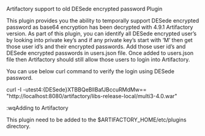 Artifactory support to old DESede encrypted password  Plugin

This plugin provides you the ability to temporally support DESede encrypted password as base64 encryption has been decrypted with 4.9.1 Artifactory version. As part of this plugin, you can identify all DESede encrypted user’s by looking into private key’s and if any private key’s start with ‘M’ then get those user id’s and their encrypted passwords. Add those user id’s and DESede encrypted passwords in users.json file. Once added to users.json file then Artifactory should still allow those users to login into Artifactory.

You can use below curl command to verify the login using DESede password.

curl  -I -utest4:{DESede}XTBBQeBllBafJBccuRMdMw==  "http://localhost:8080/artifactory/libs-release-local/multi3-4.0.war"

:wqAdding to Artifactory

This plugin need to be added to the $ARTIFACTORY_HOME/etc/plugins directory.

